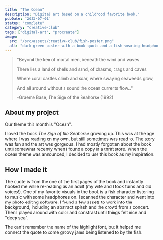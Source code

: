 ```yaml
---
title: "The Ocean"
description: "Digital art based on a childhood favorite book."
pubDate: "2023-07-01"
status: "complete"
category: "creative-club"
tags: ["digital-art", "procreate"]
image:
  src: "/src/assets/creative-club/fish-poster.png"
  alt: "dark green poster with a book quote and a fish wearing headphones"
---
```


> "Beyond the ken of mortal men, beneath the wind and waves
>
> There lies a land of shells and sand, of chasms, crags and caves.
>
> Where coral castles climb and soar, where swaying seaweeds grow,
>
> And all around without a sound the ocean currents flow..."
>
> -Graeme Base, The Sign of the Seahorse (1992)

## About my project

Our theme this month is "Ocean".

I loved the book *The Sign of the Seahorse* growing up. This was at the age where I was reading on my own, but still sometimes was read to. The story was fun and the art was gorgeous. I had mostly forgotten about the book until somewhat recently when I found a copy in a thrift store. When the ocean theme was announced, I decided to use this book as my inspiration.

## How I made it

The quote is from the one of the first pages of the book and instantly hooked me while re-reading as an adult (my wife and I took turns and did voices!). One of my favorite visuals in the book is a fish character listening to music with some headphones on. I scanned the character and went into my photo editing software. I found a few assets to work into the background, including an abstract splash and the crowd from a concert. Then I played around with color and constrast until things felt nice and "deep sea".

The can't remember the name of the highlight font, but it helped me connect the quote to some groovy jams  being listened to by the fish.
